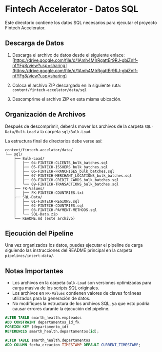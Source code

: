 # Fintech Accelerator - Datos SQL

Este directorio contiene los datos SQL necesarios para ejecutar el proyecto Fintech Accelerator.

## Descarga de Datos

1. Descarga el archivo de datos desde el siguiente enlace:  
   [https://drive.google.com/file/d/1Amh4MIrRgattEr9RJ-gbiZnIf-nfYFg8/view?usp=sharing](https://drive.google.com/file/d/1Amh4MIrRgattEr9RJ-gbiZnIf-nfYFg8/view?usp=sharing)

2. Coloca el archivo ZIP descargado en la siguiente ruta:  
   `content/fintech-accelator/data/sql`

3. Descomprime el archivo ZIP en esta misma ubicación.

## Organización de Archivos

Después de descomprimir, deberás mover los archivos de la carpeta `SQL-Data/Bulk-Load` a la carpeta `sql/Bulk-Load`.

La estructura final de directorios debe verse así:

```
content/fintech-accelator/data/
└── sql/
    ├── Bulk-Load/
    │   ├── 04-FINTECH-CLIENTS_bulk_batches.sql
    │   ├── 05-FINTECH-ISSUERS_bulk_batches.sql
    │   ├── 06-FINTECH-FRANCHISES_bulk_batches.sql
    │   ├── 07-FINTECH-MERCHANT_LOCATIONS_bulk_batches.sql
    │   ├── 08-FINTECH-CREDIT_CARDS_bulk_batches.sql
    │   └── 09-FINTECH-TRANSACTIONS_bulk_batches.sql
    ├── FK-Values/
    │   ├── FK-FINTECH-COUNTRIES.txt
    ├── SQL-Data/
    │   ├── 01-FINTECH-REGIONS.sql
    │   ├── 02-FINTECH-COUNTRIES.sql
    │   ├── 03-FINTECH-PAYMENT-METHODS.sql
    │   └── SQL-Data.zip
    └── README.md (este archivo)
```

## Ejecución del Pipeline

Una vez organizados los datos, puedes ejecutar el pipeline de carga siguiendo las instrucciones del README principal en la carpeta `pipelines/insert-data/`.

## Notas Importantes

- Los archivos en la carpeta `Bulk-Load` son versiones optimizadas para carga masiva de los scripts SQL originales.
- Los archivos en `FK-Values` contienen valores de claves foráneas utilizados para la generación de datos.
- No modifiques la estructura de los archivos SQL, ya que esto podría causar errores durante la ejecución del pipeline.

```sql
ALTER TABLE smarth_health.empleados
ADD CONSTRAINT departamentos_id_fk 
FOREIGN KEY (departamento_id) 
REFERENCES smarth_health.departamentos(id);

ALTER TABLE smarth_health.departamentos
ADD COLUMN fecha_creacion TIMESTAMP DEFAULT CURRENT_TIMESTAMP;
```